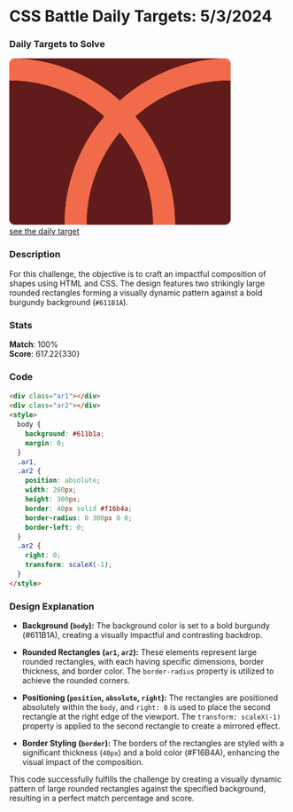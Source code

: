 # CSS Battle Daily Targets: 5/3/2024

### Daily Targets to Solve

![picture of daily target](./images/5.png)  
[see the daily target](https://cssbattle.dev/play/p1cEpHID7syoP2rt3Qrk)

### Description

For this challenge, the objective is to craft an impactful composition of shapes using HTML and CSS. The design features two strikingly large rounded rectangles forming a visually dynamic pattern against a bold burgundy background (`#611B1A`).

### Stats

**Match**: 100%  
**Score**: 617.22{330}

### Code

```html
<div class="ar1"></div>
<div class="ar2"></div>
<style>
  body {
    background: #611b1a;
    margin: 0;
  }
  .ar1,
  .ar2 {
    position: absolute;
    width: 260px;
    height: 300px;
    border: 40px solid #f16b4a;
    border-radius: 0 300px 0 0;
    border-left: 0;
  }
  .ar2 {
    right: 0;
    transform: scaleX(-1);
  }
</style>
```

### Design Explanation

- **Background (`body`):** The background color is set to a bold burgundy (#611B1A), creating a visually impactful and contrasting backdrop.

- **Rounded Rectangles (`ar1`, `ar2`):** These elements represent large rounded rectangles, with each having specific dimensions, border thickness, and border color. The `border-radius` property is utilized to achieve the rounded corners.

- **Positioning (`position`, `absolute`, `right`):** The rectangles are positioned absolutely within the `body`, and `right: 0` is used to place the second rectangle at the right edge of the viewport. The `transform: scaleX(-1)` property is applied to the second rectangle to create a mirrored effect.

- **Border Styling (`border`):** The borders of the rectangles are styled with a significant thickness (`40px`) and a bold color (#F16B4A), enhancing the visual impact of the composition.

This code successfully fulfills the challenge by creating a visually dynamic pattern of large rounded rectangles against the specified background, resulting in a perfect match percentage and score.
